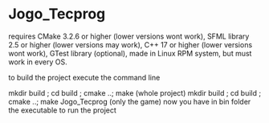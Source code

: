 # Jogo_Tecprog

requires CMake 3.2.6 or higher (lower versions wont work),
SFML library 2.5 or higher (lower versions may work),
C++ 17 or higher (lower versions wont work),
GTest library (optional),
made in Linux RPM system, but must work in every OS.

to build the project execute the command line

mkdir build ; cd build ; cmake ..; make
(whole project)
mkdir build ; cd build ; cmake ..; make Jogo_Tecprog
(only the game)
now you have in bin folder the executable to run the project
